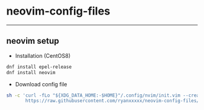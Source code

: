 # neovim-config-files
---
## neovim setup
+ Installation (CentOS8)
```bash
dnf install epel-release
dnf install neovim
```
+ Download config file
```bash
sh -c 'curl -fLo "${XDG_DATA_HOME:-$HOME}"/.config/nvim/init.vim --create-dirs \
       https://raw.githubusercontent.com/ryanxxxxx/neovim-config-files/master/.config/neovim/init.vim'
```
